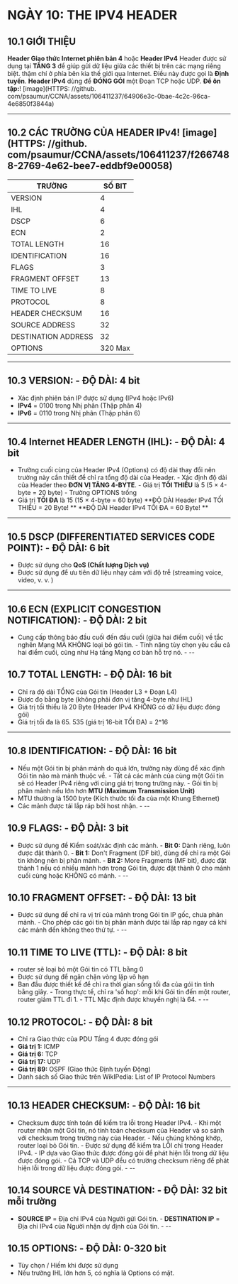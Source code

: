 # NGÀY 10: THE IPV4 HEADER

## 10.1 GIỚI THIỆU

**Header Giao thức Internet phiên bản 4** hoặc **Header IPv4**
Header được sử dụng tại **TẦNG 3** để giúp gửi dữ liệu giữa các thiết bị trên các mạng riêng biệt. thậm chí ở phía bên kia thế giới qua Internet. Điều này được gọi là **Định tuyến**. **Header IPv4** dùng để **ĐÓNG GÓI** một Đoạn TCP hoặc UDP. **Để ôn tập:**! [image](HTTPS: //github. com/psaumur/CCNA/assets/106411237/64906e3c-0bae-4c2c-96ca-4e6850f3844a)
- --
## 10.2 CÁC TRƯỜNG CỦA HEADER IPv4! [image](HTTPS: //github. com/psaumur/CCNA/assets/106411237/f2667488-2769-4e62-bee7-eddbf9e00058)

| TRƯỜNG | SỐ BIT |
| ------- | ------- |
| VERSION | 4 |
| IHL | 4 |
| DSCP | 6 |
| ECN | 2 |
| TOTAL LENGTH | 16 |
| IDENTIFICATION | 16 |
| FLAGS | 3 |
| FRAGMENT OFFSET | 13 |
| TIME TO LIVE | 8 |
| PROTOCOL | 8 |
| HEADER CHECKSUM | 16 |
| SOURCE ADDRESS | 32 |
| DESTINATION ADDRESS | 32 |
| OPTIONS | 320 Max |
- --
## 10.3 VERSION: - **ĐỘ DÀI:** 4 bit

- Xác định phiên bản IP được sử dụng (IPv4 hoặc IPv6)
- **IPv4** = 0100 trong Nhị phân (Thập phân 4)
- **IPv6** = 0110 trong Nhị phân (Thập phân 6)
- --
## 10.4 Internet HEADER LENGTH (IHL): - **ĐỘ DÀI:** 4 bit

- Trường cuối cùng của Header IPv4 (Options) có độ dài thay đổi nên trường này cần thiết để chỉ ra tổng độ dài của Header. - Xác định độ dài của Header theo **ĐƠN VỊ TĂNG 4-BYTE**. - Giá trị **TỐI THIỂU** là 5 (5 × 4-byte = 20 byte) - Trường OPTIONS trống
- Giá trị **TỐI ĐA** là 15 (15 × 4-byte = 60 byte)
**ĐỘ DÀI Header IPv4 TỐI THIỂU = 20 Byte! **
**ĐỘ DÀI Header IPv4 TỐI ĐA = 60 Byte! **
- --
## 10.5 DSCP (DIFFERENTIATED SERVICES CODE POINT): - **ĐỘ DÀI:** 6 bit

- Được sử dụng cho **QoS (Chất lượng Dịch vụ)**
- Được sử dụng để ưu tiên dữ liệu nhạy cảm với độ trễ (streaming voice, video, v. v. )
- --
## 10.6 ECN (EXPLICIT CONGESTION NOTIFICATION): - **ĐỘ DÀI:** 2 bit

- Cung cấp thông báo đầu cuối đến đầu cuối (giữa hai điểm cuối) về tắc nghẽn Mạng MÀ KHÔNG loại bỏ gói tin. - Tính năng tùy chọn yêu cầu cả hai điểm cuối, cũng như Hạ tầng Mạng cơ bản hỗ trợ nó. - --
## 10.7 TOTAL LENGTH: - **ĐỘ DÀI:** 16 bit

- Chỉ ra độ dài TỔNG của Gói tin (Header L3 + Đoạn L4)
- Được đo bằng byte (không phải đơn vị tăng 4-byte như IHL)
- Giá trị tối thiểu là 20 Byte (Header IPv4 KHÔNG có dữ liệu được đóng gói)
- Giá trị tối đa là 65. 535 (giá trị 16-bit TỐI ĐA) = 2^16
- --
## 10.8 IDENTIFICATION: - **ĐỘ DÀI:** 16 bit

- Nếu một Gói tin bị phân mảnh do quá lớn, trường này dùng để xác định Gói tin nào mà mảnh thuộc về. - Tất cả các mảnh của cùng một Gói tin sẽ có Header IPv4 riêng với cùng giá trị trong trường này. - Gói tin bị phân mảnh nếu lớn hơn **MTU (Maximum Transmission Unit)**
- MTU thường là 1500 byte (Kích thước tối đa của một Khung Ethernet)
- Các mảnh được tái lắp ráp bởi host nhận. - --
## 10.9 FLAGS: - **ĐỘ DÀI:** 3 bit

- Được sử dụng để Kiểm soát/xác định các mảnh. - **Bit 0:** Dành riêng, luôn được đặt thành 0. - **Bit 1:** Don't Fragment (DF bit), dùng để chỉ ra một Gói tin không nên bị phân mảnh. - **Bit 2:** More Fragments (MF bit), được đặt thành 1 nếu có nhiều mảnh hơn trong Gói tin, được đặt thành 0 cho mảnh cuối cùng hoặc KHÔNG có mảnh. - --
## 10.10 FRAGMENT OFFSET: - **ĐỘ DÀI:** 13 bit

- Được sử dụng để chỉ ra vị trí của mảnh trong Gói tin IP gốc, chưa phân mảnh. - Cho phép các gói tin bị phân mảnh được tái lắp ráp ngay cả khi các mảnh đến không theo thứ tự. - --
## 10.11 TIME TO LIVE (TTL): - **ĐỘ DÀI:** 8 bit

- router sẽ loại bỏ một Gói tin có TTL bằng 0
- Được sử dụng để ngăn chặn vòng lặp vô hạn
- Ban đầu được thiết kế để chỉ ra thời gian sống tối đa của gói tin tính bằng giây. - Trong thực tế, chỉ ra 'số hop': mỗi khi Gói tin đến một router, router giảm TTL đi 1. - TTL Mặc định được khuyến nghị là 64. - --
## 10.12 PROTOCOL: - **ĐỘ DÀI:** 8 bit

- Chỉ ra Giao thức của PDU Tầng 4 được đóng gói
- **Giá trị 1:** ICMP
- **Giá trị 6:** TCP
- **Giá trị 17:** UDP
- **Giá trị 89:** OSPF (Giao thức Định tuyến Động)
- Danh sách số Giao thức trên WikIPedia: List of IP Protocol Numbers
- --
## 10.13 HEADER CHECKSUM: - **ĐỘ DÀI:** 16 bit

- Checksum được tính toán để kiểm tra lỗi trong Header IPv4. - Khi một router nhận một Gói tin, nó tính toán checksum của Header và so sánh với checksum trong trường này của Header. - Nếu chúng không khớp, router loại bỏ Gói tin. - Được sử dụng để kiểm tra LỖI chỉ trong Header IPv4. - IP dựa vào Giao thức được đóng gói để phát hiện lỗi trong dữ liệu được đóng gói. - Cả TCP và UDP đều có trường checksum riêng để phát hiện lỗi trong dữ liệu được đóng gói. - --
## 10.14 SOURCE VÀ DESTINATION: - **ĐỘ DÀI:** 32 bit mỗi trường

- **SOURCE IP** = Địa chỉ IPv4 của Người gửi Gói tin. - **DESTINATION IP** = Địa chỉ IPv4 của Người nhận dự định của Gói tin. - --
## 10.15 OPTIONS: - **ĐỘ DÀI:** 0-320 bit

- Tùy chọn / Hiếm khi được sử dụng
- Nếu trường IHL lớn hơn 5, có nghĩa là Options có mặt.